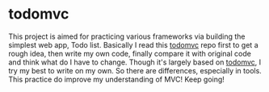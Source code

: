# todomvc
This project is aimed for practicing various frameworks via building the simplest web app, Todo list.
Basically I read this [todomvc](https://github.com/tastejs/todomvc) repo first to get a rough idea, then write my own code, finally compare it with original code and think what do I have to change.
Though it's largely based on [todomvc](https://github.com/tastejs/todomvc), I try my best to write on my own. So there are differences, especially in tools.
This practice do improve my understanding of MVC! Keep going!
